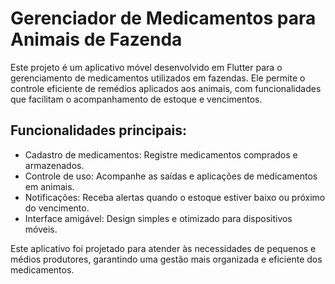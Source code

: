 # Gerenciador de Medicamentos para Animais de Fazenda

Este projeto é um aplicativo móvel desenvolvido em Flutter para o gerenciamento de medicamentos utilizados em fazendas. Ele permite o controle eficiente de remédios aplicados aos animais, com funcionalidades que facilitam o acompanhamento de estoque e vencimentos.

## Funcionalidades principais:

- Cadastro de medicamentos: Registre medicamentos comprados e armazenados.
- Controle de uso: Acompanhe as saídas e aplicações de medicamentos em animais.
- Notificações: Receba alertas quando o estoque estiver baixo ou próximo do vencimento.
- Interface amigável: Design simples e otimizado para dispositivos móveis.

Este aplicativo foi projetado para atender às necessidades de pequenos e médios produtores, garantindo uma gestão mais organizada e eficiente dos medicamentos.
